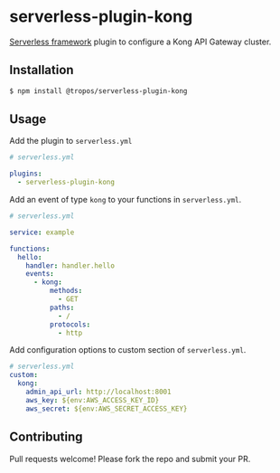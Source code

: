 # serverless-plugin-kong

[Serverless framework](https://www.serverless.com) plugin to configure a Kong API Gateway cluster.

## Installation

```bash
$ npm install @tropos/serverless-plugin-kong
```

## Usage

Add the plugin to `serverless.yml`

```yaml
# serverless.yml

plugins:
  - serverless-plugin-kong
```

Add an event of type `kong` to your functions in `serverless.yml`.

```yaml
# serverless.yml

service: example

functions:
  hello:
    handler: handler.hello
    events:
      - kong:
          methods:
            - GET
          paths:
            - /
          protocols:
            - http
```

Add configuration options to custom section of `serverless.yml`.

```yaml
# serverless.yml
custom:
  kong:
    admin_api_url: http://localhost:8001
    aws_key: ${env:AWS_ACCESS_KEY_ID}
    aws_secret: ${env:AWS_SECRET_ACCESS_KEY}
```

## Contributing

Pull requests welcome! Please fork the repo and submit your PR.
